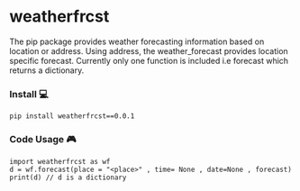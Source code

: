 #  weatherfrcst 



The pip package provides weather forecasting information based on location or address. Using address, the weather_forecast provides location specific forecast. Currently only one function is included i.e forecast which returns a dictionary.



### Install :computer:
```
pip install weatherfrcst==0.0.1
```

### Code Usage :video_game:
```
import weatherfrcst as wf
d = wf.forecast(place = "<place>" , time= None , date=None , forecast)
print(d) // d is a dictionary
```





```
